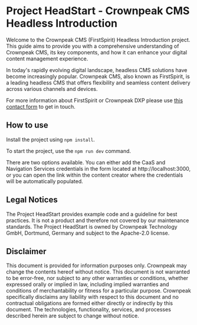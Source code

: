 # Project HeadStart - Crownpeak CMS Headless Introduction
Welcome to the Crownpeak CMS (FirstSpirit) Headless Introduction project. This guide aims to provide you with a comprehensive understanding of Crownpeak CMS, its key components, and how it can enhance your digital content management experience.

In today's rapidly evolving digital landscape, headless CMS solutions have become increasingly popular. Crownpeak CMS, also known as FirstSpirit, is a leading headless CMS that offers flexibility and seamless content delivery across various channels and devices.

For more information about FirstSpirit or Crownpeak DXP please
use [this contact form](https://www.crownpeak.com/#main_form) to get in touch.

## How to use

Install the project using `npm install`.

To start the project, use the `npm run dev` command.

There are two options available. You can either add the CaaS and Navigation Services credentials in the form located at http://localhost:3000, or you can open the link within the content creator where the credentials will be automatically populated.

## Legal Notices
The Project HeadStart provides example code and a guideline for best practices. It is not a product and therefore not covered by our maintenance standards. The Project HeadStart is owned by Crownpeak Technology GmbH, Dortmund, Germany and subject to the Apache-2.0 license.

## Disclaimer
This document is provided for information purposes only. Crownpeak may change the contents hereof without notice. This document is not warranted to be error-free, nor subject to any other warranties or conditions, whether expressed orally or implied in law, including implied warranties and conditions of merchantability or fitness for a particular purpose. Crownpeak specifically disclaims any liability with respect to this document and no contractual obligations are formed either directly or indirectly by this document. The technologies, functionality, services, and processes described herein are subject to change without notice.